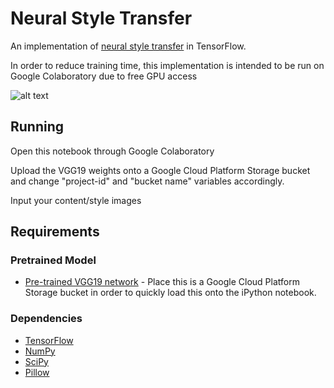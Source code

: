 # Neural Style Transfer

An implementation of [neural style transfer](https://arxiv.org/pdf/1508.06576v2.pdf) in TensorFlow.

In order to reduce training time, this implementation is intended to be run on Google Colaboratory due to free GPU access

![alt text](https://farm1.staticflickr.com/815/26961909808_469bea0bb3_b.jpg)


## Running

Open this notebook through Google Colaboratory

Upload the VGG19 weights onto a Google Cloud Platform Storage bucket and change "project-id" and "bucket name" variables accordingly.

Input your content/style images

## Requirements

### Pretrained Model

* [Pre-trained VGG19 network](http://www.vlfeat.org/matconvnet/models/beta16/imagenet-vgg-verydeep-19.mat) - Place this is a Google Cloud Platform Storage bucket in order to quickly load this onto the iPython notebook.

### Dependencies

* [TensorFlow](https://www.tensorflow.org/versions/master/get_started/os_setup.html#download-and-setup)
* [NumPy](https://github.com/numpy/numpy/blob/master/INSTALL.rst.txt)
* [SciPy](https://github.com/scipy/scipy/blob/master/INSTALL.rst.txt)
* [Pillow](http://pillow.readthedocs.io/en/3.3.x/installation.html#installation)
